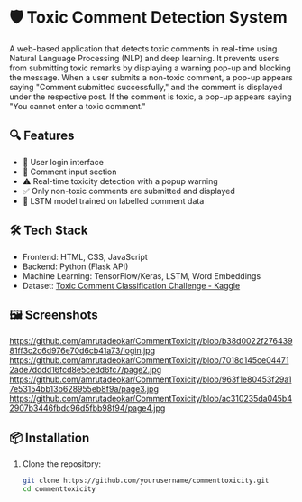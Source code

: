 # 🛡️ Toxic Comment Detection System

A web-based application that detects toxic comments in real-time using Natural Language Processing (NLP) and deep learning. It prevents users from submitting toxic remarks by displaying a warning pop-up and blocking the message. When a user submits a non-toxic comment, a pop-up appears saying "Comment submitted successfully," and the comment is displayed under the respective post. If the comment is toxic, a pop-up appears saying "You cannot enter a toxic comment."

## 🔍 Features

- 🔐 User login interface  
- 💬 Comment input section  
- ⚠️ Real-time toxicity detection with a popup warning  
- ✅ Only non-toxic comments are submitted and displayed  
- 🤖 LSTM model trained on labelled comment data  

## 🛠️ Tech Stack

- Frontend: HTML, CSS, JavaScript  
- Backend: Python (Flask API)  
- Machine Learning: TensorFlow/Keras, LSTM, Word Embeddings  
- Dataset: [Toxic Comment Classification Challenge - Kaggle](https://www.kaggle.com/c/jigsaw-toxic-comment-classification-challenge)

## 🖼️ Screenshots

https://github.com/amrutadeokar/CommentToxicity/blob/b38d0022f27643981ff3c2c6d976e70d6cb41a73/login.jpg
https://github.com/amrutadeokar/CommentToxicity/blob/7018d145ce044712ade7dddd16fcd8e5cedd6fc7/page2.jpg
https://github.com/amrutadeokar/CommentToxicity/blob/963f1e80453f29a17e53154bb13b628955eb8f9a/page3.jpg
https://github.com/amrutadeokar/CommentToxicity/blob/ac310235da045b42907b3446fbdc96d5fbb98f94/page4.jpg

## 📦 Installation

1. Clone the repository:
   ```bash
   git clone https://github.com/yourusername/commenttoxicity.git
   cd commenttoxicity

